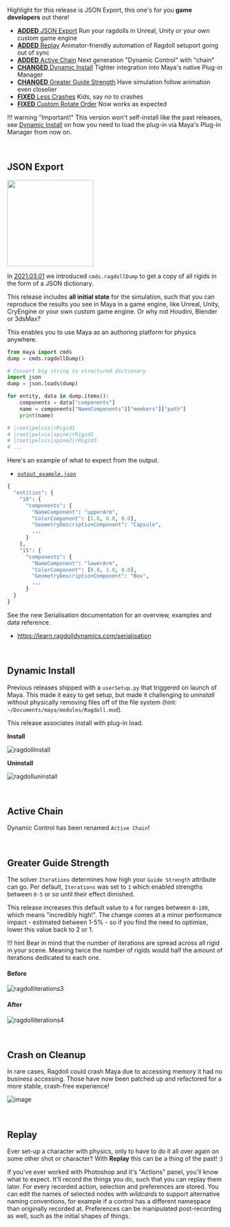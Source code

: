 Highlight for this  release is JSON Export, this one's for you **game developers** out there!

- [**ADDED** JSON Export](#json-export) Run your ragdolls in Unreal, Unity or your own custom game engine
- [**ADDED** Replay](#replay) Animator-friendly automation of Ragdoll setuport going out of sync
- [**ADDED** Active Chain](#active-chain) Next generation "Dynamic Control" with "chain"
- [**CHANGED** Dynamic Install](#dynamic-install) Tighter integration into Maya's native Plug-in Manager
- [**CHANGED** Greater Guide Strength](#greater-guide-strength) Have simulation follow animation even closelier
- [**FIXED** Less Crashes](#less-crashes) Kids, say *no* to crashes
- [**FIXED** Custom Rotate Order](#custom-rotate-order) Now works as expected

!!! warning "Important!"
    This version won't self-install like the past releases, see [Dynamic Install](#dynamic-install) on how you need to load the plug-in via Maya's Plug-in Manager from now on.

<br>

## JSON Export

<img width=200 src=https://user-images.githubusercontent.com/2152766/111428442-684b4080-86ef-11eb-8919-ea14e85555ec.png>

In [2021.03.01](/releases/2021.03.01/#cmdsragdolldump) we introduced `cmds.ragdollDump` to get a copy of all rigids in the form of a JSON dictionary.

This release includes **all initial state** for the simulation, such that you can reproduce the results you see in Maya in a game engine, like Unreal, Unity, CryEngine or your own custom game engine. Or why not Houdini, Blender or 3dsMax?

This enables you to use Maya as an authoring platform for physics anywhere.

```py
from maya import cmds
dump = cmds.ragdollDump()

# Convert big string to structured dictionary
import json
dump = json.loads(dump)

for entity, data in dump.items():
    components = data["components"]
    name = components["NameComponents"]["members"]["path"]
    print(name)

# |root|pelvis|rRigid1
# |root|pelvis|spine|rRigid2
# |root|pelvis|spine2|rRigid3
# ...
```

Here's an example of what to expect from the output.

- [`output_example.json`](https://gist.github.com/mottosso/ca60e9846f1becfa0c1a12681e73c917)

```py
{
  "entities": {
    "10": {
      "components": {
        "NameComponent": "upperArm",
        "ColorComponent": [1.0, 0.0, 0.0],
        "GeometryDescriptionComponent": "Capsule",
        ...
      }
    },
    "15": {
      "components": {
        "NameComponent": "lowerArm",
        "ColorComponent": [0.0, 1.0, 0.0],
        "GeometryDescriptionComponent": "Box",
        ...
      }
  }
}
```

See the new Serialisation documentation for an overview, examples and data reference.

- https://learn.ragdolldynamics.com/serialisation

<br>

## Dynamic Install

Previous releases shipped with a `userSetup.py` that triggered on launch of Maya. This made it easy to get setup, but made it challenging to *uninstall* without physically removing files off of the file system (hint: `~/Documents/maya/modules/Ragdoll.mod`).

This release associates install with plug-in load.

**Install**

![ragdollinstall](https://user-images.githubusercontent.com/2152766/111457614-55953380-8710-11eb-99a4-f2fb7cc67771.gif)

**Uninstall**

![ragdolluninstall](https://user-images.githubusercontent.com/2152766/111457654-6776d680-8710-11eb-964c-a31712f7875d.gif)

<br>

## Active Chain

Dynamic Control has been renamed `Active Chain`!



<br>

## Greater Guide Strength

The solver `Iterations` determines how high your `Guide Strength` attribute can go. Per default, `Iterations` was set to `1` which enabled strengths between `0-5` or so until their effect dimished.

This release increases this default value to `4` for ranges between `0-100`, which means "incredibly high!". The change comes at a minor performance impact - estimated between 1-5% - so if you find the need to optimise, lower this value back to 2 or 1.

!!! hint
    Bear in mind that the number of iterations are spread across all rigid in your scene. Meaning twice the number of rigids would half the amount of iterations dedicated to each one.

#### Before

![ragdolliterations3](https://user-images.githubusercontent.com/2152766/111459062-21bb0d80-8712-11eb-9eb9-1449d8352cab.gif)

#### After

![ragdolliterations4](https://user-images.githubusercontent.com/2152766/111459108-2da6cf80-8712-11eb-89a0-a2c7a7dc1675.gif)

<br>

## Crash on Cleanup

In rare cases, Ragdoll could crash Maya due to accessing memory it had no business accessing. Those have now been patched up and refactored for a more stable, crash-free experience!

![image](https://user-images.githubusercontent.com/47274066/111773312-eea98300-88a5-11eb-9f52-289b59125678.png)

<br>

## Replay

Ever set-up a character with physics, only to have to do it all over again on some other shot or character? With **Replay** this can be a thing of the past! :)

If you've ever worked with Photoshop and it's "Actions" panel, you'll know what to expect. It'll record the things you do, such that you can replay them later. For every recorded action, selection and preferences are stored. You can edit the names of selected nodes with *wildcards* to support alternative naming conventions, for example if a control has a different namespace than originally recorded at. Preferences can be manipulated post-recording as well, such as the initial shapes of things.
